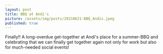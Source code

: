 ```yaml
---
layout: post
title: BBQ at Andi's
picture: /assets/img/posts/20210621-BBQ_Andis.jpeg
published: true
---
```

Finally!!
A long-overdue get-together at Andi's place for a summer-BBQ and celebrating that we can finally get together again not only for work but also for much-needed social events!

